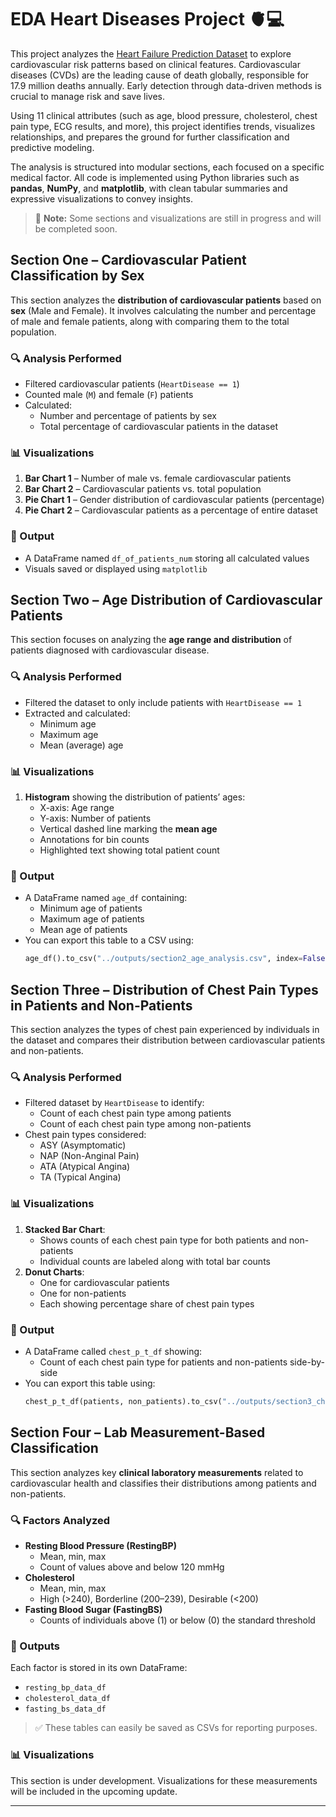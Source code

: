 # EDA Heart Diseases Project 🫀💻

This project analyzes the [Heart Failure Prediction Dataset](https://www.kaggle.com/datasets/fedesoriano/heart-failure-prediction) to explore cardiovascular risk patterns based on clinical features. Cardiovascular diseases (CVDs) are the leading cause of death globally, responsible for 17.9 million deaths annually. Early detection through data-driven methods is crucial to manage risk and save lives.

Using 11 clinical attributes (such as age, blood pressure, cholesterol, chest pain type, ECG results, and more), this project identifies trends, visualizes relationships, and prepares the ground for further classification and predictive modeling.

The analysis is structured into modular sections, each focused on a specific medical factor. All code is implemented using Python libraries such as **pandas**, **NumPy**, and **matplotlib**, with clean tabular summaries and expressive visualizations to convey insights.

> 🚧 **Note:** Some sections and visualizations are still in progress and will be completed soon.


## Section One – Cardiovascular Patient Classification by Sex

This section analyzes the **distribution of cardiovascular patients** based on **sex** (Male and Female). It involves calculating the number and percentage of male and female patients, along with comparing them to the total population.

### 🔍 Analysis Performed
- Filtered cardiovascular patients (`HeartDisease == 1`)
- Counted male (`M`) and female (`F`) patients
- Calculated:
  - Number and percentage of patients by sex
  - Total percentage of cardiovascular patients in the dataset

### 📊 Visualizations
1. **Bar Chart 1** – Number of male vs. female cardiovascular patients
2. **Bar Chart 2** – Cardiovascular patients vs. total population
3. **Pie Chart 1** – Gender distribution of cardiovascular patients (percentage)
4. **Pie Chart 2** – Cardiovascular patients as a percentage of entire dataset

### 💾 Output
- A DataFrame named `df_of_patients_num` storing all calculated values
- Visuals saved or displayed using `matplotlib`


## Section Two – Age Distribution of Cardiovascular Patients

This section focuses on analyzing the **age range and distribution** of patients diagnosed with cardiovascular disease.

### 🔍 Analysis Performed
- Filtered the dataset to only include patients with `HeartDisease == 1`
- Extracted and calculated:
  - Minimum age
  - Maximum age
  - Mean (average) age

### 📊 Visualizations
1. **Histogram** showing the distribution of patients’ ages:
    - X-axis: Age range
    - Y-axis: Number of patients
    - Vertical dashed line marking the **mean age**
    - Annotations for bin counts
    - Highlighted text showing total patient count

### 💾 Output
- A DataFrame named `age_df` containing:
  - Minimum age of patients
  - Maximum age of patients
  - Mean age of patients
- You can export this table to a CSV using:
  ```python
  age_df().to_csv("../outputs/section2_age_analysis.csv", index=False)


## Section Three – Distribution of Chest Pain Types in Patients and Non-Patients

This section analyzes the types of chest pain experienced by individuals in the dataset and compares their distribution between cardiovascular patients and non-patients.

### 🔍 Analysis Performed
- Filtered dataset by `HeartDisease` to identify:
  - Count of each chest pain type among patients
  - Count of each chest pain type among non-patients
- Chest pain types considered:
  - ASY (Asymptomatic)
  - NAP (Non-Anginal Pain)
  - ATA (Atypical Angina)
  - TA (Typical Angina)

### 📊 Visualizations
1. **Stacked Bar Chart**:
   - Shows counts of each chest pain type for both patients and non-patients
   - Individual counts are labeled along with total bar counts
2. **Donut Charts**:
   - One for cardiovascular patients
   - One for non-patients
   - Each showing percentage share of chest pain types

### 💾 Output
- A DataFrame called `chest_p_t_df` showing:
  - Count of each chest pain type for patients and non-patients side-by-side
- You can export this table using:
  ```python
  chest_p_t_df(patients, non_patients).to_csv("../outputs/section3_chestpain_analysis.csv", index=False)


## Section Four – Lab Measurement-Based Classification

This section analyzes key **clinical laboratory measurements** related to cardiovascular health and classifies their distributions among patients and non-patients.

### 🔍 Factors Analyzed
- **Resting Blood Pressure (RestingBP)**
  - Mean, min, max
  - Count of values above and below 120 mmHg
- **Cholesterol**
  - Mean, min, max
  - High (>240), Borderline (200–239), Desirable (<200)
- **Fasting Blood Sugar (FastingBS)**
  - Counts of individuals above (1) or below (0) the standard threshold

### 💾 Outputs
Each factor is stored in its own DataFrame:
- `resting_bp_data_df`
- `cholesterol_data_df`
- `fasting_bs_data_df`

> ✅ These tables can easily be saved as CSVs for reporting purposes.

### 📊 Visualizations
This section is under development. Visualizations for these measurements will be included in the upcoming update.

---

